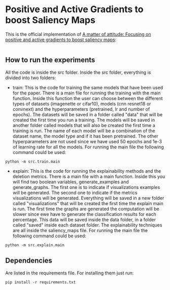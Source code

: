 # Positive and Active Gradients to boost Saliency Maps

This is the official implementation of [A matter of attitude: Focusing on positive and active gradients to boost saliency maps]():

```
```



## How to run the experiments

All the code is inside the src folder. Inside the src folder, everything is divided into two folders:

-  train: This is the code for training the same models that have been used for the paper. There is a main file for running the training with the main function. Inside this function the user can choose between the different types of datasets (imagenette or cifar10), models (cnn resnet18 or convnext) and the hyperparameters (pretrained, lr and number of epochs). The datasets will be saved in a folder called "data" that will be created the first time you run a training. The models will be saved in another folder called models that will also be created the first time a training is run. The name of each model will be a combination of the dataset name, the model type and if it has been pretrained. The other hyperparameters are not used since we have used 50 epochs and 1e-3 of learning rate for all the models. For running the main file the following command could be used:

```
python -m src.train.main
```


- explain: This is the code for running the explainability methods and the deletion metrics. There is a main file with a main function. Inside this you will find two boolean variables, generate_examples and generate_graphs. The first one is to indicate if visualizations examples will be generated. The second one to indicate if the metrics visualizations will be generated. Everything will be saved in a new folder called "visualizations" that will be created the first time the explain main is run. The first time the graphs are generated the computation will be slower since ewe have to generate the classification results for each percentage. This data will be saved inside the data folder, in a folder called "saved" inside each dataset folder. The explainability techniques are all inside the saliency_maps file. For running the main file the following command could be used:

```
python -m src.explain.main
```

## Dependencies
Are listed in the requirements file. For installing them just run:

```
pip install -r requirements.txt
```